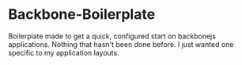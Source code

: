 Backbone-Boilerplate
====================

Boilerplate made to get a quick, configured start on backbonejs applications. Nothing that hasn't been done before. I just wanted one specific to my application layouts.


